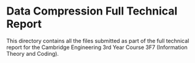 # Data Compression Full Technical Report
This directory contains all the files submitted as part of the full technical report for the Cambridge Engineering 3rd Year Course 3F7 (Information Theory and Coding).